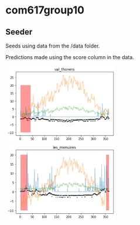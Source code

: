# com617group10
## Seeder
Seeds using data from the /data folder.

Predictions made using the score column in the data.

<img src="/img/example_prediction.png" width="300"> 
<img src="/img/example_prediction2.png" width="300"> 